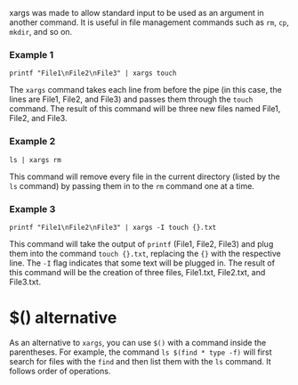 xargs was made to allow standard input to be used as an argument in another command. It is useful in file management commands such as `rm`, `cp`, `mkdir`, and so on.

### Example 1
```
printf "File1\nFile2\nFile3" | xargs touch
```

The `xargs` command takes each line from before the pipe (in this case, the lines are File1, File2, and File3) and passes them through the `touch` command. The result of this command will be three new files named File1, File2, and File3.

### Example 2
```
ls | xargs rm
```

This command will remove every file in the current directory (listed by the `ls` command) by passing them in to the `rm` command one at a time.

### Example 3
```
printf "File1\nFile2\nFile3" | xargs -I touch {}.txt
```

This command will take the output of `printf` (File1, File2, File3) and plug them into the command `touch {}.txt`, replacing the `{}` with the respective line. The `-I` flag indicates that some text will be plugged in. The result of this command will be the creation of three files, File1.txt, File2.txt, and File3.txt.

# $() alternative
As an alternative to `xargs`, you can use `$()` with a command inside the parentheses. For example, the command `ls $(find * type -f)` will first search for files with the `find` and then list them with the `ls` command. It follows order of operations.